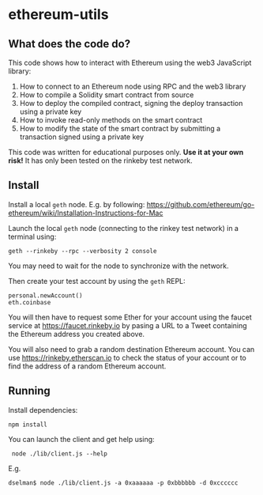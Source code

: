 # ethereum-utils

 ## What does the code do?

 This code shows how to interact with Ethereum using the web3 JavaScript library:

 1. How to connect to an Ethereum node using RPC and the web3 library
 2. How to compile a Solidity smart contract from source
 3. How to deploy the compiled contract, signing the deploy transaction using a private key
 4. How to invoke read-only methods on the smart contract
 5. How to modify the state of the smart contract by submitting a transaction signed using a private key
  
 This code was written for educational purposes only. **Use it at your own risk!** It has only been
 tested on the rinkeby test network.

## Install

Install a local `geth` node. E.g. by following: https://github.com/ethereum/go-ethereum/wiki/Installation-Instructions-for-Mac

Launch the local `geth` node (connecting to the rinkey test network) in a terminal using:

```
geth --rinkeby --rpc --verbosity 2 console
```

You may need to wait for the node to synchronize with the network.

Then create your test account by using the `geth` REPL:

```
personal.newAccount()
eth.coinbase
```

You will then have to request some Ether for your account using the faucet service at https://faucet.rinkeby.io by pasing a URL to a Tweet containing the Ethereum address you created above.

You will also need to grab a random destination Ethereum account. You can use https://rinkeby.etherscan.io to check the status of your account or to find the address of a random Ethereum account.

## Running

Install dependencies:

```
npm install
```

You can launch the client and get help using:

```
 node ./lib/client.js --help
```

E.g.

```
dselman$ node ./lib/client.js -a 0xaaaaaa -p 0xbbbbbb -d 0xcccccc
```